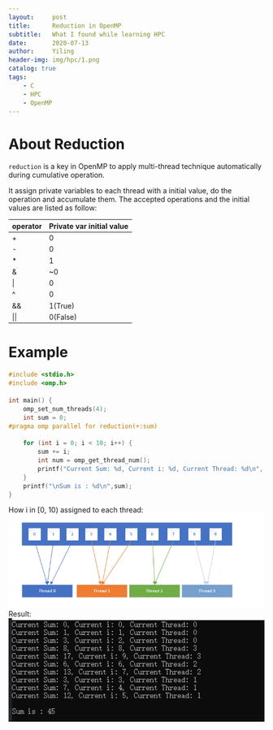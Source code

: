 ```yaml
---
layout:     post
title:      Reduction in OpenMP
subtitle:   What I found while learning HPC
date:       2020-07-13
author:     Yiling
header-img: img/hpc/1.png
catalog: true
tags:
    - C
    - HPC
    - OpenMP
---
```


# About Reduction

`reduction` is a key in OpenMP to apply multi-thread technique automatically during cumulative operation.

It assign private variables to each thread with a initial value, do the operation and accumulate them. The accepted operations and the initial values are listed as follow:

operator| Private var initial value
---- | ----
 + | 0
 - | 0
 * | 1
 & |~0
 \|| 0
 ^ | 0
 && | 1(True)
 \|\| | 0(False)

# Example

```c
#include <stdio.h>
#include <omp.h>

int main() {
	omp_set_num_threads(4);
	int sum = 0;
#pragma omp parallel for reduction(+:sum)

	for (int i = 0; i < 10; i++) {
		sum += i;
		int num = omp_get_thread_num();
		printf("Current Sum: %d, Current i: %d, Current Thread: %d\n", sum, i, num);
	}
	printf("\nSum is : %d\n",sum);
}
```

How i in [0, 10) assigned to each thread:
![](\img\hpc\reduction_2.png)
Result:
![](\img\hpc\reduction_res1.png)